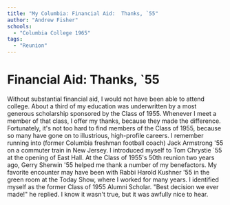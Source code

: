 ```yaml
---
title: "My Columbia: Financial Aid:  Thanks, `55"
author: "Andrew Fisher"
schools:
  - "Columbia College 1965"
tags:
  - "Reunion"
---
```


# Financial Aid:  Thanks, `55

Without substantial financial aid, I would not have been able to attend college.  About a third of my education was underwritten by a most generous scholarship sponsored by the Class of 1955.  Whenever I meet a member of that class, I offer my thanks, because they made the difference.  Fortunately, it's not too hard to find members of the Class of 1955, because so many have gone on to illustrious, high-profile careers.    I remember running into (former Columbia freshman football coach) Jack Armstrong '55 on a commuter train in New Jersey.  I introduced myself to Tom Chrystie `55 at the opening of East Hall.   At the Class of 1955's 50th reunion two years ago, Gerry Sherwin '55 helped me thank a number of my benefactors.  My favorite encounter may have been with Rabbi Harold Kushner '55 in the green room at the Today Show, where I worked for many years.  I identified myself as the former Class of 1955 Alumni Scholar.  "Best decision we ever made!" he replied.  I know it wasn't true, but it was awfully nice to hear.
